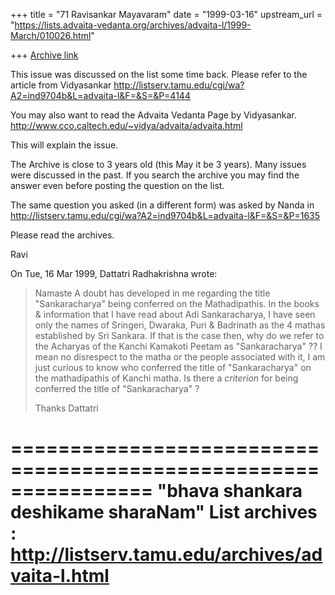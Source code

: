 +++
title = "71 Ravisankar Mayavaram"
date = "1999-03-16"
upstream_url = "https://lists.advaita-vedanta.org/archives/advaita-l/1999-March/010026.html"

+++
[Archive link](https://lists.advaita-vedanta.org/archives/advaita-l/1999-March/010026.html)

This issue was discussed on the list some time back.
Please refer to the article from Vidyasankar
http://listserv.tamu.edu/cgi/wa?A2=ind9704b&L=advaita-l&F=&S=&P=4144

You may also want to read the Advaita Vedanta Page by
Vidyasankar.
http://www.cco.caltech.edu/~vidya/advaita/advaita.html

This will explain the issue.

The Archive is close to 3 years old (this May it be 3 years).
Many issues were discussed in the past. If you search the archive
you may find the answer even before posting the question on the
list.

The same question you asked (in a different form) was asked by
Nanda in
http://listserv.tamu.edu/cgi/wa?A2=ind9704b&L=advaita-l&F=&S=&P=1635

Please read the archives.

Ravi



On Tue, 16 Mar 1999, Dattatri Radhakrishna wrote:

> Namaste
>    A doubt has developed in me regarding the title "Sankaracharya" being
> conferred on the Mathadipathis. In the books & information that I have
> read about Adi Sankaracharya, I have seen only the names of Sringeri,
> Dwaraka, Puri & Badrinath as the 4 mathas established by Sri Sankara. If
> that is the case then, why do we refer to the Acharyas of the Kanchi
> Kamakoti Peetam as "Sankaracharya" ?? I mean no disrespect to the matha
> or the people associated with it, I am just curious to know who
> conferred the title of "Sankaracharya" on the mathadipathis of Kanchi
> matha. Is there a *criterion* for being conferred the title of
> "Sankaracharya" ?
>
> Thanks
> Dattatri

================================================================
"bhava shankara deshikame sharaNam"
List archives : http://listserv.tamu.edu/archives/advaita-l.html
================================================================

